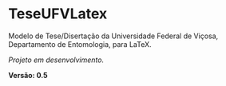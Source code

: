 # TeseUFVLatex
Modelo de Tese/Disertação da Universidade Federal de Viçosa, Departamento de Entomologia, para LaTeX.

_Projeto em desenvolvimento._

**Versão: 0.5**
